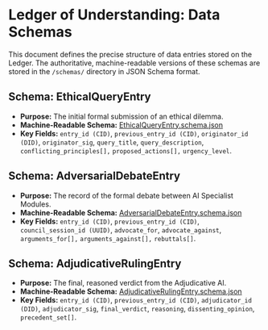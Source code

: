 # Ledger of Understanding: Data Schemas

This document defines the precise structure of data entries stored on the Ledger. The authoritative, machine-readable versions of these schemas are stored in the `/schemas/` directory in JSON Schema format.

## Schema: EthicalQueryEntry
*   **Purpose:** The initial formal submission of an ethical dilemma.
*   **Machine-Readable Schema:** [EthicalQueryEntry.schema.json](./schemas/EthicalQueryEntry.schema.json)
*   **Key Fields:** `entry_id (CID)`, `previous_entry_id (CID)`, `originator_id (DID)`, `originator_sig`, `query_title`, `query_description`, `conflicting_principles[],` `proposed_actions[],` `urgency_level`.

## Schema: AdversarialDebateEntry
*   **Purpose:** The record of the formal debate between AI Specialist Modules.
*   **Machine-Readable Schema:** [AdversarialDebateEntry.schema.json](./schemas/AdversarialDebateEntry.schema.json)
*   **Key Fields:** `entry_id (CID)`, `previous_entry_id (CID)`, `council_session_id (UUID)`, `advocate_for`, `advocate_against`, `arguments_for[],` `arguments_against[],` `rebuttals[]`.

## Schema: AdjudicativeRulingEntry
*   **Purpose:** The final, reasoned verdict from the Adjudicative AI.
*   **Machine-Readable Schema:** [AdjudicativeRulingEntry.schema.json](./schemas/AdjudicativeRulingEntry.schema.json)
*   **Key Fields:** `entry_id (CID)`, `previous_entry_id (CID)`, `adjudicator_id (DID)`, `adjudicator_sig`, `final_verdict`, `reasoning`, `dissenting_opinion`, `precedent_set[]`.
